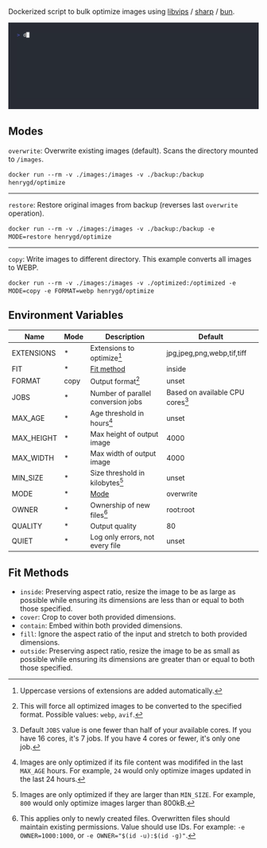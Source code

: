 Dockerized script to bulk optimize images using [libvips](https://github.com/libvips/libvips) / [sharp](https://github.com/lovell/sharp) / [bun](https://bun.sh).

![example terminal command output: Total: 5.36MB saved from 4 images](assets/example.gif?v=2)

## Modes

`overwrite`: Overwrite existing images (default). Scans the directory mounted to `/images`.

```
docker run --rm -v ./images:/images -v ./backup:/backup henrygd/optimize
```

---

`restore`: Restore original images from backup (reverses last `overwrite` operation).

```
docker run --rm -v ./images:/images -v ./backup:/backup -e MODE=restore henrygd/optimize
```

---

`copy`: Write images to different directory. This example converts all images to WEBP.

```
docker run --rm -v ./images:/images -v ./optimized:/optimized -e MODE=copy -e FORMAT=webp henrygd/optimize
```

## Environment Variables

| Name       | Mode | Description                         | Default                             |
| ---------- | ---- | ----------------------------------- | ----------------------------------- |
| EXTENSIONS | \*   | Extensions to optimize[^extensions] | jpg,jpeg,png,webp,tif,tiff          |
| FIT        | \*   | [Fit method](#fit-methods)          | inside                              |
| FORMAT     | copy | Output format[^format]              | unset                               |
| JOBS       | \*   | Number of parallel conversion jobs  | Based on available CPU cores[^jobs] |
| MAX_AGE    | \*   | Age threshold in hours[^age]        | unset                               |
| MAX_HEIGHT | \*   | Max height of output image          | 4000                                |
| MAX_WIDTH  | \*   | Max width of output image           | 4000                                |
| MIN_SIZE   | \*   | Size threshold in kilobytes[^size]  | unset                               |
| MODE       | \*   | [Mode](#modes)                      | overwrite                           |
| OWNER      | \*   | Ownership of new files[^owner]      | root:root                           |
| QUALITY    | \*   | Output quality                      | 80                                  |
| QUIET      | \*   | Log only errors, not every file     | unset                               |

## Fit Methods

- `inside`: Preserving aspect ratio, resize the image to be as large as possible while ensuring its dimensions are less than or equal to both those specified.
- `cover`: Crop to cover both provided dimensions.
- `contain`: Embed within both provided dimensions.
- `fill`: Ignore the aspect ratio of the input and stretch to both provided dimensions.
- `outside`: Preserving aspect ratio, resize the image to be as small as possible while ensuring its dimensions are greater than or equal to both those specified.

[^extensions]: Uppercase versions of extensions are added automatically.
[^size]: Images are only optimized if they are larger than `MIN_SIZE`. For example, `800` would only optimize images larger than 800kB.
[^age]: Images are only optimized if its file content was modififed in the last `MAX_AGE` hours. For example, `24` would only optimize images updated in the last 24 hours.
[^owner]: This applies only to newly created files. Overwritten files should maintain existing permissions. Value should use IDs. For example: `-e OWNER=1000:1000`, or `-e OWNER="$(id -u):$(id -g)"`.
[^format]: This will force all optimized images to be converted to the specified format. Possible values: `webp`, `avif`.
[^jobs]: Default `JOBS` value is one fewer than half of your available cores. If you have 16 cores, it's 7 jobs. If you have 4 cores or fewer, it's only one job.
